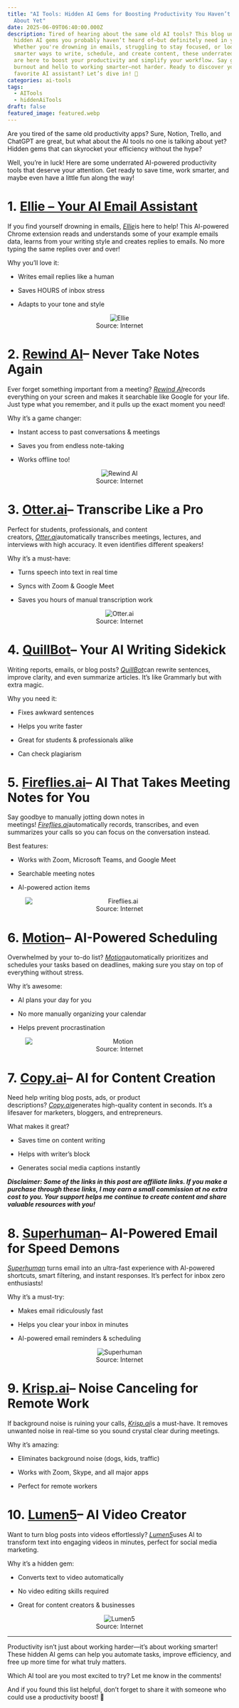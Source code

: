```yaml
---
title: "AI Tools: Hidden AI Gems for Boosting Productivity You Haven’t Heard
  About Yet"
date: 2025-06-09T06:40:00.000Z
description: Tired of hearing about the same old AI tools? This blog uncovers
  hidden AI gems you probably haven’t heard of—but definitely need in your life.
  Whether you're drowning in emails, struggling to stay focused, or looking for
  smarter ways to write, schedule, and create content, these underrated AI tools
  are here to boost your productivity and simplify your workflow. Say goodbye to
  burnout and hello to working smarter—not harder. Ready to discover your next
  favorite AI assistant? Let’s dive in! 🚀
categories: ai-tools
tags:
  - AITools
  - hiddenAiTools
draft: false
featured_image: featured.webp
---
```

Are you tired of the same old productivity apps? Sure, Notion, Trello, and ChatGPT are great, but what about the AI tools no one is talking about yet? Hidden gems that can skyrocket your efficiency without the hype?

Well, you’re in luck! Here are some underrated AI-powered productivity tools that deserve your attention. Get ready to save time, work smarter, and maybe even have a little fun along the way!

# 1. [Ellie – Your AI Email Assistant](https://tryellie.com/)

If you find yourself drowning in emails, [*Ellie*](https://tryellie.com/)is here to help! This AI-powered Chrome extension reads and understands some of your example emails data, learns from your writing style and creates replies to emails. No more typing the same replies over and over!

Why you’ll love it:
- Writes email replies like a human

- Saves HOURS of inbox stress

- Adapts to your tone and style
<figure style="text-align: center;">
  <img src="https://tryellie.com/assets/images/ellie-context.png" alt="Ellie" title="Source: Internet" />
  <figcaption>Source: Internet</figcaption>
</figure>

# 2. [Rewind AI](https://www.rewind.ai/)– Never Take Notes Again

Ever forget something important from a meeting? [*Rewind AI*](https://www.rewind.ai/)records everything on your screen and makes it searchable like Google for your life. Just type what you remember, and it pulls up the exact moment you need!

Why it’s a game changer:

- Instant access to past conversations & meetings

- Saves you from endless note-taking

- Works offline too!
<figure style="text-align: center;">
  <img src="https://ph-files.imgix.net/3930a53e-7f10-4589-950e-53abce8941e0.png?auto=compress&codec=mozjpeg&cs=strip&auto=format&w=585&h=320&fit=max&frame=1&dpr=2" alt="Rewind AI" title="Source: Internet" />
  <figcaption>Source: Internet</figcaption>
</figure>

# 3. [Otter.ai](https://otter.ai/)– Transcribe Like a Pro

Perfect for students, professionals, and content creators, [*Otter.ai*](https://otter.ai/)automatically transcribes meetings, lectures, and interviews with high accuracy. It even identifies different speakers!

Why it’s a must-have:

- Turns speech into text in real time

- Syncs with Zoom & Google Meet

- Saves you hours of manual transcription work
<figure style="text-align: center;">
  <img src="https://lh3.googleusercontent.com/9_5rAsXYt54dtllmcqwYaWSCdrFVYqMhrqsedHcMXotGe5GAL3IcIZNzjY1cUCUve9R6XV9gQLAyfqFMLY1SxH8OMA=s1280-w1280-h800" alt="Otter.ai" title="Source: Internet" />
  <figcaption>Source: Internet</figcaption>
</figure>

# 4. [QuillBot](https://quillbot.com/)– Your AI Writing Sidekick

Writing reports, emails, or blog posts? [*QuillBot*](https://quillbot.com/)can rewrite sentences, improve clarity, and even summarize articles. It’s like Grammarly but with extra magic.

Why you need it:

- Fixes awkward sentences

- Helps you write faster

- Great for students & professionals alike

- Can check plagiarism

# 5. [Fireflies.ai](https://fireflies.ai/?fpr=sadia74)– AI That Takes Meeting Notes for You

Say goodbye to manually jotting down notes in meetings! [*Fireflies.ai*](https://fireflies.ai/?fpr=sadia74)automatically records, transcribes, and even summarizes your calls so you can focus on the conversation instead.

Best features:

- Works with Zoom, Microsoft Teams, and Google Meet

- Searchable meeting notes

- AI-powered action items
<figure style="text-align: center;">
  <img src="https://d2gdx5nv84sdx2.cloudfront.net/uploads/jhqsvllp/marketing_asset/thumbs/banner/12386/thumb_480_x_60.png" alt="Fireflies.ai" title="Source: Internet" style="display: block; margin: 0 auto;" />
  <figcaption>Source: Internet</figcaption>
</figure>

# 6. [Motion](https://www.usemotion.com/)– AI-Powered Scheduling

Overwhelmed by your to-do list? [*Motion*](https://www.usemotion.com/)automatically prioritizes and schedules your tasks based on deadlines, making sure you stay on top of everything without stress.

Why it’s awesome:

- AI plans your day for you

- No more manually organizing your calendar

- Helps prevent procrastination
<figure style="text-align: center;">
  <img src="https://cdn.prod.website-files.com/5fcb349058268443b1f5dbdb/62265e06cee82d77c29cc84d_motion-logo.svg" alt="Motion" title="Source: Internet" style="display: block; margin: 0 auto;"/>
  <figcaption>Source: Internet</figcaption>
</figure>

# 7. [Copy.ai](https://www.copy.ai/use-cases/content-creation)– AI for Content Creation

Need help writing blog posts, ads, or product descriptions? [*Copy.ai*](https://www.copy.ai/use-cases/content-creation)generates high-quality content in seconds. It’s a lifesaver for marketers, bloggers, and entrepreneurs.

What makes it great?

- Saves time on content writing

- Helps with writer’s block

- Generates social media captions instantly

***Disclaimer: Some of the links in this post are affiliate links. If you make a purchase through these links, I may earn a small commission at no extra cost to you. Your support helps me continue to create content and share valuable resources with you!***

# 8. [Superhuman](https://superhuman.com/)– AI-Powered Email for Speed Demons

[*Superhuman*](https://superhuman.com/) turns email into an ultra-fast experience with AI-powered shortcuts, smart filtering, and instant responses. It’s perfect for inbox zero enthusiasts!

Why it’s a must-try:

- Makes email ridiculously fast

- Helps you clear your inbox in minutes

- AI-powered email reminders & scheduling
<figure style="text-align: center;">
  <img src="https://framerusercontent.com/modules/1zwgpau3CJfDwN1AZwlE/WGmCnba8jxLc71RUhMa2/assets/jFiBbJf1FQAtXCsIJrBC9UDxm5w.png" alt="Superhuman" title="Source: Internet" />
  <figcaption>Source: Internet</figcaption>
</figure>

# 9. [Krisp.ai](https://krisp.ai/individuals-freelancers/)– Noise Canceling for Remote Work

If background noise is ruining your calls, [*Krisp.ai*](https://krisp.ai/individuals-freelancers/)is a must-have. It removes unwanted noise in real-time so you sound crystal clear during meetings.

Why it’s amazing:

- Eliminates background noise (dogs, kids, traffic)

- Works with Zoom, Skype, and all major apps

- Perfect for remote workers

# 10. [Lumen5](https://lumen5.com/)– AI Video Creator

Want to turn blog posts into videos effortlessly? [*Lumen5*](https://lumen5.com/)uses AI to transform text into engaging videos in minutes, perfect for social media marketing.

Why it’s a hidden gem:

- Converts text to video automatically

- No video editing skills required

- Great for content creators & businesses
<figure style="text-align: center;">
  <img src="https://storage.googleapis.com/lumen5-site-images/L5-logo/2024/Lumen5-PrimaryLogo.svg" alt="Lumen5" title="Source: Internet" />
  <figcaption>Source: Internet</figcaption>
</figure>

---

Productivity isn’t just about working harder—it’s about working smarter! These hidden AI gems can help you automate tasks, improve efficiency, and free up more time for what truly matters.

Which AI tool are you most excited to try? Let me know in the comments!

And if you found this list helpful, don’t forget to share it with someone who could use a productivity boost! 🚀